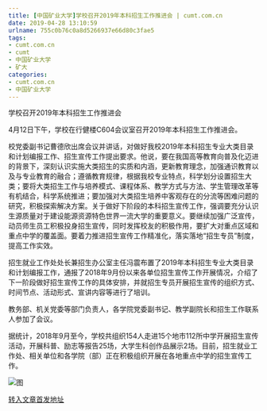 ```yaml
---
title: [中国矿业大学]学校召开2019年本科招生工作推进会 | cumt.com.cn
date: 2019-04-28 13:10:59
urlname: 755c0b76c0a8d5266937e66d80c3fae5
tags: 
- cumt.com.cn
- cumt
- 中国矿业大学
- 矿大
categories:
- cumt.com.cn
- 中国矿业大学
---
```


学校召开2019年本科招生工作推进会

4月12日下午，学校在行健楼C604会议室召开2019年本科招生工作推进会。

校党委副书记曹德欣出席会议并讲话，对做好我校2019年本科招生专业大类目录和计划编报工作、招生宣传工作提出要求。他说，要在我国高等教育向普及化迈进的背景下，深刻认识实施大类招生的实质和内涵，更新教育理念，加强通识教育以及与专业教育的融合；遵循教育规律，根据我校专业特点，科学划分设置招生大类；要将大类招生工作与培养模式、课程体系、教学方式与方法、学生管理改革等有机结合，科学系统推进；要加强对大类招生培养中客观存在的分流等困难问题的研究，积极探索解决方案。关于做好下阶段的本科招生宣传工作，强调要充分认识生源质量对于建设能源资源特色世界一流大学的重要意义。要继续加强广泛宣传，动员师生员工积极投身招生宣传，同时发挥校友的积极作用，要扩大对重点区域和重点中学的覆盖面。要着力推进招生宣传工作精准化，落实落地“招生专员”制度，提高工作实效。

招生就业工作处处长兼招生办公室主任冯震布置了2019年本科招生专业大类目录和计划编报工作，通报了2018年9月份以来各单位招生宣传工作开展情况，介绍了下一阶段做好招生宣传工作的具体安排，并就招生专员开展招生宣传的组织方式、时间节点、活动形式、宣讲内容等进行了培训。

教务部、机关党委等部门负责人，各学院党委副书记、教学副院长和招生工作联系人参加了会议。

据统计，2018年9月至今，学校共组织154人走进15个地市112所中学开展招生宣传活动，开展科普、励志等报告25场，大学生科创作品展示2场。目前，招生就业工作处、相关单位和各学院（部）正在积极组织开展在各地重点中学的招生宣传工作。

![图](http://xwzx.cumt.edu.cn/_upload/article/images/50/c1/37320b3a4df8b3519bbdb21485f4/df2c8586-77b9-4a77-976a-d7864c6c233b.png)

[转入文章首发地址](http://xwzx.cumt.edu.cn/ed/c3/c513a519619/page.htm)